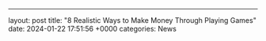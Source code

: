 ---
layout: post
title: "8 Realistic Ways to Make Money Through Playing Games"
date:   2024-01-22 17:51:56 +0000
categories: News
